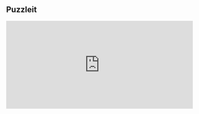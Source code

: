 ## Puzzleit

<div style="position: relative; padding-bottom: 47.1875%; height: 0;"><iframe src="https://www.loom.com/embed/b68cec7e00d4417484623c2e4cc00149?sid=6cf096e0-1248-4b74-8375-a76f1487c47a" frameborder="0" webkitallowfullscreen mozallowfullscreen allowfullscreen style="position: absolute; top: 0; left: 0; width: 100%; height: 100%;"></iframe></div>
